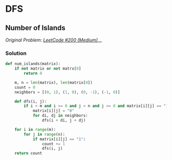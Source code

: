 # DFS

## Number of Islands

_Original Problem_: [_LeetCode #200 (Medium)_](https://leetcode.com/problems/number-of-islands/)__

### Solution

```python
def num_islands(matrix):
    if not matrix or not matrx[0]
        return 0

    m, n = len(matrix), len(matrix[0])
    count = 0
    neighbors = [(0, 1), (1, 0), (0, -1), (-1, 0)]

    def dfs(i, j):
        if i < m and i >= 0 and j < n and j >= 0 and matrix[i][j] == "1":
            matrix[i][j] = "0"
            for di, dj in neighbors:
                dfs(i + di, j + dj)

    for i in range(m):
        for j in range(n):
            if matrix[i][j] == "1":
                count += 1
                dfs(i, j)
    return count

```
